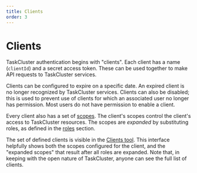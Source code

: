 ```yaml
---
title: Clients
order: 3
---
```


Clients
=======

TaskCluster authentication begins with "clients".  Each client has a name
(`clientId`) and a secret access token.  These can be used together to make API
requests to TaskCluster services.

Clients can be configured to expire on a specific date.  An expired client is
no longer recognized by TaskCluster services.  Clients can also be disabled;
this is used to prevent use of clients for which an associated user no longer
has permission.  Most users do not have permission to enable a client.

Every client also has a set of [scopes](scopes).  The client's scopes
control the client's access to TaskCluster resources.  The scopes are
*expanded* by substituting roles, as defined in the [roles](roles) section.

The set of defined clients is visible in the [Clients
tool](http://tools.taskcluster.net/auth/clients/).  This interface helpfully
shows both the scopes configured for the client, and the "expanded scopes" that
result after all roles are expanded.  Note that, in keeping with the open
nature of TaskCluster, anyone can see the full list of clients.
